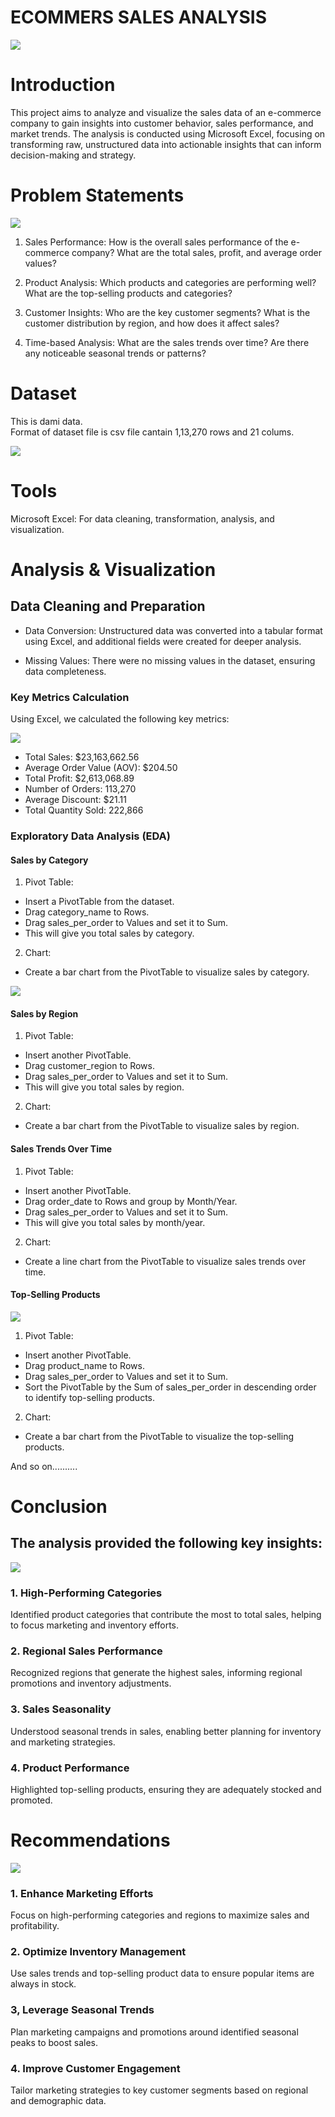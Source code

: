 # ECOMMERS SALES ANALYSIS

![](dashboard.png)

# Introduction

This project aims to analyze and visualize the sales data of an e-commerce company to gain insights into customer behavior, sales performance, and market trends. The analysis is conducted using Microsoft Excel, focusing on transforming raw, unstructured data into actionable insights that can inform decision-making and strategy.



# Problem Statements

![](PROBLEM_STATMENT.png)

1. Sales Performance: How is the overall sales performance of the e-commerce company? What are the total sales, profit, and average order values?

2. Product Analysis: Which products and categories are performing well? What are the top-selling products and categories?

3. Customer Insights: Who are the key customer segments? What is the customer distribution by region, and how does it affect sales?

4. Time-based Analysis: What are the sales trends over time? Are there any noticeable seasonal trends or patterns?

# Dataset

This is dami data. <br>
Format of dataset file is csv file cantain 1,13,270 rows and 21 colums.

![](dataset.png)

# Tools

Microsoft Excel: For data cleaning, transformation, analysis, and visualization.


# Analysis & Visualization

## Data Cleaning and Preparation

- Data Conversion: Unstructured data was converted into a tabular format using Excel, and additional fields were created for deeper analysis.

- Missing Values: There were no missing values in the dataset, ensuring data completeness.

### Key Metrics Calculation

Using Excel, we calculated the following key metrics:

![](kpi.png)

- Total Sales: $23,163,662.56
- Average Order Value (AOV): $204.50
- Total Profit: $2,613,068.89
- Number of Orders: 113,270
- Average Discount: $21.11
- Total Quantity Sold: 222,866

### Exploratory Data Analysis (EDA)

#### Sales by Category

1. Pivot Table:

- Insert a PivotTable from the dataset.
- Drag category_name to Rows.
- Drag sales_per_order to Values and set it to Sum.
- This will give you total sales by category.

2. Chart:

- Create a bar chart from the PivotTable to visualize sales by category.

![](charts.png)

#### Sales by Region

1. Pivot Table:

- Insert another PivotTable.
- Drag customer_region to Rows.
- Drag sales_per_order to Values and set it to Sum.
- This will give you total sales by region.

2. Chart:

- Create a bar chart from the PivotTable to visualize sales by region.

#### Sales Trends Over Time

1. Pivot Table:

- Insert another PivotTable.
- Drag order_date to Rows and group by Month/Year.
- Drag sales_per_order to Values and set it to Sum.
- This will give you total sales by month/year.

2. Chart:

- Create a line chart from the PivotTable to visualize sales trends over time.

#### Top-Selling Products

![](fillter.png)

1. Pivot Table:

- Insert another PivotTable.
- Drag product_name to Rows.
- Drag sales_per_order to Values and set it to Sum.
- Sort the PivotTable by the Sum of sales_per_order in descending order to identify   top-selling products.

2. Chart:

- Create a bar chart from the PivotTable to visualize the top-selling products.

And so on..........

# Conclusion

## The analysis provided the following key insights:

![](conclution.png)

### 1. High-Performing Categories 
Identified product categories that contribute the most to total sales, helping to focus marketing and inventory efforts.

### 2. Regional Sales Performance 
Recognized regions that generate the highest sales, informing regional promotions and inventory adjustments.

### 3. Sales Seasonality
Understood seasonal trends in sales, enabling better planning for inventory and marketing strategies.

### 4. Product Performance
Highlighted top-selling products, ensuring they are adequately stocked and promoted.


# Recommendations

![](reccomandation.png)

### 1. Enhance Marketing Efforts
 Focus on high-performing categories and regions to maximize sales and profitability.

### 2. Optimize Inventory Management
Use sales trends and top-selling product data to ensure popular items are always in stock.

### 3, Leverage Seasonal Trends
Plan marketing campaigns and promotions around identified seasonal peaks to boost sales.

### 4. Improve Customer Engagement
Tailor marketing strategies to key customer segments based on regional and demographic data.
